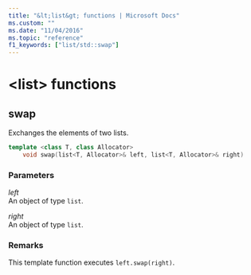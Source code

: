 ```yaml
---
title: "&lt;list&gt; functions | Microsoft Docs"
ms.custom: ""
ms.date: "11/04/2016"
ms.topic: "reference"
f1_keywords: ["list/std::swap"]
---
```

# &lt;list&gt; functions

## <a name="swap"></a> swap

Exchanges the elements of two lists.

```cpp
template <class T, class Allocator>
    void swap(list<T, Allocator>& left, list<T, Allocator>& right)
```

### Parameters

*left*\
An object of type `list`.

*right*\
An object of type `list`.

### Remarks

This template function executes `left.swap(right)`.
